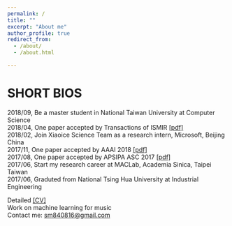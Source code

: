 ```yaml
---
permalink: /
title: ""
excerpt: "About me"
author_profile: true
redirect_from: 
  - /about/
  - /about.html

---
```


SHORT BIOS
=====
2018/09, Be a master student in National Taiwan University at Computer Science <br />
2018/04, One paper accepted by Transactions of ISMIR [\[pdf\]](https://transactions.ismir.net/articles/10.5334/tismir.14/) <br />
2018/02, Join Xiaoice Science Team as a research intern, Microsoft, Beijing China <br />
2017/11, One paper accepted by AAAI 2018 [\[pdf\]](https://aaai.org/ocs/index.php/AAAI/AAAI18/paper/view/16174/) <br />
2017/08, One paper accepted by APSIPA ASC 2017 [\[pdf\]](https://remyhuang.github.io/files/huang17apsipa.pdf) <br />
2017/06, Start my research career at MACLab, Academia Sinica, Taipei Taiwan <br />
2017/06, Graduted from National Tsing Hua University at Industrial Engineering <br />

Detailed [\[CV\]](https://remyhuang.github.io/files/huang_cv.pdf) <br />
Work on machine learning for music <br />
Contact me: sm840816@gmail.com

